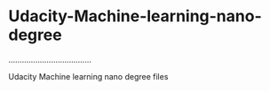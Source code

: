 # Udacity-Machine-learning-nano-degree

.....................................

Udacity Machine learning nano degree files
